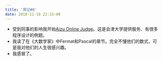 ```yaml
---
title: '周记#8'
date: 2018-11-18 22:15:00
---
```

- 受到同事的影响我开始[Aizu Online Judge](https://onlinejudge.u-aizu.ac.jp/)。这是会津大学提供服务、有很多程序设计的例题。
- 我读了在《大数学家》中Fermat和Pascal的章节。完全不懂他们的数式，可是我对他们的人生很感兴趣。
- 我感冒了。